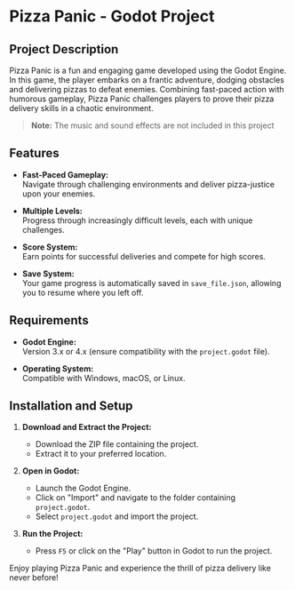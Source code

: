 # Pizza Panic - Godot Project

## Project Description

Pizza Panic is a fun and engaging game developed using the Godot Engine. In this game, the player embarks on a frantic adventure, dodging obstacles and delivering pizzas to defeat enemies. Combining fast-paced action with humorous gameplay, Pizza Panic challenges players to prove their pizza delivery skills in a chaotic environment.

> **Note:** The music and sound effects are not included in this project

## Features

- **Fast-Paced Gameplay:**  
  Navigate through challenging environments and deliver pizza-justice upon your enemies.

- **Multiple Levels:**  
  Progress through increasingly difficult levels, each with unique challenges.

- **Score System:**  
  Earn points for successful deliveries and compete for high scores.

- **Save System:**  
  Your game progress is automatically saved in `save_file.json`, allowing you to resume where you left off.

## Requirements

- **Godot Engine:**  
  Version 3.x or 4.x (ensure compatibility with the `project.godot` file).

- **Operating System:**  
  Compatible with Windows, macOS, or Linux.

## Installation and Setup

1. **Download and Extract the Project:**
   - Download the ZIP file containing the project.
   - Extract it to your preferred location.

2. **Open in Godot:**
   - Launch the Godot Engine.
   - Click on "Import" and navigate to the folder containing `project.godot`.
   - Select `project.godot` and import the project.

3. **Run the Project:**
   - Press `F5` or click on the "Play" button in Godot to run the project.

Enjoy playing Pizza Panic and experience the thrill of pizza delivery like never before!
